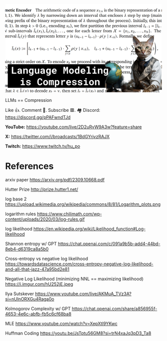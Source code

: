 ![](thumbnails/24.09.2023.png)

LLMs == Compression

Like 👍. Comment 💬. Subscribe 🟥.
🏘 Discord: https://discord.gg/pPAFwndTJd

**YouTube:** https://youtube.com/live/2D2uRvW9A3w?feature=share

**X:** https://twitter.com/i/broadcasts/1BdGYrjvzRAJX

**Twitch:** https://www.twitch.tv/hu_po


# References

arxiv paper
https://arxiv.org/pdf/2309.10668.pdf

Hutter Prize
http://prize.hutter1.net/

log base 2
https://upload.wikimedia.org/wikipedia/commons/8/81/Logarithm_plots.png

logarithm rules
https://www.chilimath.com/wp-content/uploads/2020/03/log-rules.gif

log likelihood
https://en.wikipedia.org/wiki/Likelihood_function#Log-likelihood

Shannon entropy w/ GPT
https://chat.openai.com/c/091a9b5b-add4-44bd-8eb4-d6319ca8a5b0

Cross-entropy vs negative log likelihood
https://towardsdatascience.com/cross-entropy-negative-log-likelihood-and-all-that-jazz-47a95bd2e81

Negative Log Likelihood (minimizing NNL == maximizing likelihood)
https://i.imgur.com/hU252jE.jpeg

Ilya Sutskever
https://www.youtube.com/live/AKMuA_TVz3A?si=nUlnORXGu4Raga0o

Kolmogorov Complexity w/ GPT
https://chat.openai.com/share/a856955f-4653-4e6c-abfb-fb5c6cf68ba8

MLE
https://www.youtube.com/watch?v=XepXtl9YKwc

Huffman Coding
https://youtu.be/JsTptu56GM8?si=trN4xaJq3pD3_Ta8

